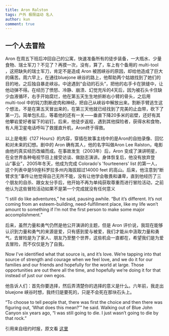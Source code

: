 ```yaml
---
title: Aron Ralston
tags: 户外 极限运动 名人
author: kun
comment: true
---  
```


## 一个人去冒险

>
Aron 在周五下班后冲回自己的公寓，快速准备所有的徒步装备，一大瓶水、少量食物、瑞士军刀？不见了？再摸一次，没有，算了，车上有个备用的 multi-tool ，这把缺失的瑞士军刀，肯定不是造成 Aron 被困峡谷的原因，却给他造成了巨大的痛苦。周六早上，在通往bluejone 峡谷的路上，他帮助两个姑娘找到了她们的目的地，之后独自暴走峡谷。中途遇到“会动的石头”，把他的右手卡在狭缝中，让他动弹不得。在经历了愤怒、冷静、崩溃、幻觉充斥的4天后，因为被石头卡住缺少血液循环，右手开始腐烂，他在第五天生生地折断右小臂的骨头，之后用 multi-tool 中的钝刀割断皮肉和神经，把自己从峡谷中解放出来。割断手臂逃生这个想法，不是在第五天冒出来的，在第三天他就已经找到了完美的止血带，砍下了第一刀。简单包扎后，等着他的还有一关——垂直下降20多米的岩壁，还好有其他攀岩爱好者留下的岩钉。后来，他徒步返程，遇到其他探险者，获得水和食物，有人用卫星电话呼叫了救援直升机，Aron终于得救。
>

以上是电影《127 Hours》的内容，穿插在故事主线中的是Aron的自拍录像、回忆和对未来的幻想。剧中的 Aron 确有其人，他的名字叫做Aron Lee Ralston，电影由他的真实经历改编而成。在事故发生（2003年）后，Aron 变成了演讲明星，在全世界各种电视节目上接受访谈、做励志演讲。身体恢复后，他没有放弃登山“事业”，2005年冬天，他成为完成 Colorado's 'fourteeners' list 的第一人，这个列表中是59座科罗拉多州内海拔超过14000 feet 的高山。后来，他注意到“断臂求生”事件让他觉得自己无所不能，没有让他学会敬畏和谦卑，直到他经历了三个朋友的自杀、跟女友分手后，他开始不再为单纯获取尊重而进行冒险活动，之前他认为这些冒险活动如果不是第一个完成就没有任何意义


>
“I still do like adventures,” he said, pausing awhile. “But it’s different. It’s not coming from an esteem-building, need-fulfillment place, like my life won’t amount to something if I’m not the first person to make some major accomplishment.”
>


后来，虽然力量和勇气仍然是他公开演讲的主题，但是 Aron 评价说，我现在能够认识到力量和勇气的来源是爱，只有感到爱与被爱，我们才能从中汲取力量和勇气，去冒险是为了家人、朋友乃至整个世界，这些机会一直都在，希望我们是为爱去冒险，而不仅仅是为了自我。

>
Now I’ve identified what that source is, and it’s love. We’re tapping into that source of strength and courage when we feel love, and we do it for our families and our friends and hopefully for the world at large. Those opportunities are out there all the time, and hopefully we’re doing it for that instead of just our own egos.
>

他告诉人们：首先你要选择，然后弄清楚你的选择的意义是什么。六年前，我走出 bluejone 峡谷时想，我终归是要死的，只是不会死在那块石头上。

>
“To choose to tell people that, there was first the choice and then there was figuring out, ‘What does this mean?’” he said. Walking out of Blue John Canyon six years ago, “I was still going to die. I just wasn’t going to die by that rock.”
>

引用来自纽约时报，原文看 [这里](https://www.nytimes.com/2009/03/31/sports/othersports/01ralston.html)